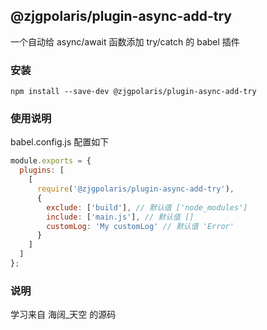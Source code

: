 ## @zjgpolaris/plugin-async-add-try

一个自动给 async/await 函数添加 try/catch 的 babel 插件

### 安装

```shell
npm install --save-dev @zjgpolaris/plugin-async-add-try
```

### 使用说明

babel.config.js 配置如下

```javascript
module.exports = {
  plugins: [
    [
      require('@zjgpolaris/plugin-async-add-try'),
      {
        exclude: ['build'], // 默认值 ['node_modules']
        include: ['main.js'], // 默认值 []
        customLog: 'My customLog' // 默认值 'Error'
      }
    ]
  ]
};
```

### 说明

学习来自 海阔_天空 的源码